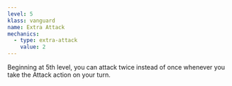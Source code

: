 ```yaml
---
level: 5
klass: vanguard
name: Extra Attack
mechanics:
  - type: extra-attack
    value: 2
---
```

Beginning at 5th level, you can attack twice instead of once whenever you take the Attack action on your turn.
